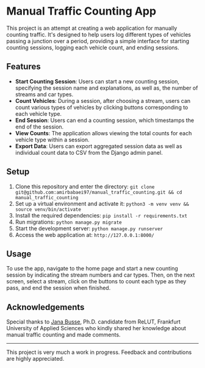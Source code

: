# Manual Traffic Counting App

This project is an attempt at creating a web application for manually counting traffic. It's designed to help users log different types of vehicles passing a junction over a period, providing a simple interface for starting counting sessions, logging each vehicle count, and ending sessions.

## Features

- **Start Counting Session**: Users can start a new counting session, specifying the session name and explanations, as well as, the number of streams and car types.
- **Count Vehicles**: During a session, after choosing a stream, users can count various types of vehicles by clicking buttons corresponding to each vehicle type.
- **End Session**: Users can end a counting session, which timestamps the end of the session.
- **View Counts**: The application allows viewing the total counts for each vehicle type within a session.
- **Export Data**: Users can export aggregated session data as well as individual count data to CSV from the Django admin panel.

## Setup

1. Clone this repository and enter the directory: `git clone git@github.com:amirbabaei97/manual_traffic_counting.git && cd manual_traffic_counting`
2. Set up a virtual environment and activate it: `python3 -m venv venv && source venv/bin/activate`
3. Install the required dependencies: `pip install -r requirements.txt`
4. Run migrations: `python manage.py migrate`
5. Start the development server: `python manage.py runserver`
6. Access the web application at: `http://127.0.0.1:8000/`

## Usage

To use the app, navigate to the home page and start a new counting session by indicating the stream numbers and car types. Then, on the next screen, select a stream, click on the buttons to count each type as they pass, and end the session when finished.


## Acknowledgements

Special thanks to [Jana Busse](https://www.frankfurt-university.de/?id=12694), Ph.D. candidate from ReLUT, Frankfurt University of Applied Sciences who kindly shared her knowledge about manual traffic counting and made comments. 

---

This project is very much a work in progress. Feedback and contributions are highly appreciated.
